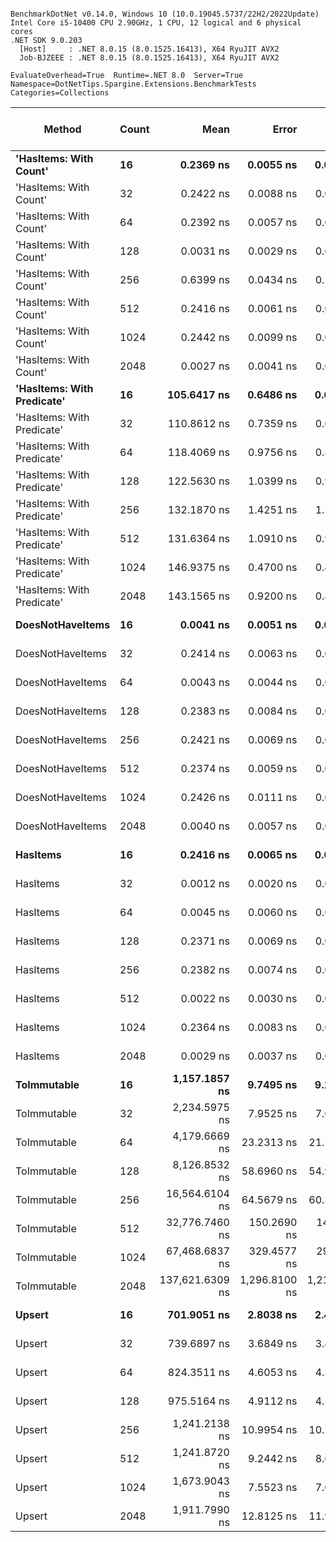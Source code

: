 ```

BenchmarkDotNet v0.14.0, Windows 10 (10.0.19045.5737/22H2/2022Update)
Intel Core i5-10400 CPU 2.90GHz, 1 CPU, 12 logical and 6 physical cores
.NET SDK 9.0.203
  [Host]     : .NET 8.0.15 (8.0.1525.16413), X64 RyuJIT AVX2
  Job-BJZEEE : .NET 8.0.15 (8.0.1525.16413), X64 RyuJIT AVX2

EvaluateOverhead=True  Runtime=.NET 8.0  Server=True  
Namespace=DotNetTips.Spargine.Extensions.BenchmarkTests  Categories=Collections  

```
| Method                     | Count | Mean            | Error         | StdDev        | StdErr      | Median          | Min             | Q1              | Q3              | Max             | Op/s              | CI99.9% Margin | Iterations | Kurtosis | MValue | Skewness | Rank | LogicalGroup | Baseline | Gen0   | Exceptions | Completed Work Items | Lock Contentions | Code Size | Gen1   | Allocated |
|--------------------------- |------ |----------------:|--------------:|--------------:|------------:|----------------:|----------------:|----------------:|----------------:|----------------:|------------------:|---------------:|-----------:|---------:|-------:|---------:|-----:|------------- |--------- |-------:|-----------:|---------------------:|-----------------:|----------:|-------:|----------:|
| **&#39;HasItems: With Count&#39;**     | **16**    |       **0.2369 ns** |     **0.0055 ns** |     **0.0051 ns** |   **0.0013 ns** |       **0.2375 ns** |       **0.2287 ns** |       **0.2329 ns** |       **0.2404 ns** |       **0.2459 ns** |   **4,221,649,514.9** |      **7.4993 ns** |      **15.00** |    **1.794** |  **2.000** |  **-0.1105** |    **2** | *****            | **No**       |      **-** |          **-** |                    **-** |                **-** |      **43 B** |      **-** |         **-** |
| &#39;HasItems: With Count&#39;     | 32    |       0.2422 ns |     0.0088 ns |     0.0082 ns |   0.0021 ns |       0.2409 ns |       0.2329 ns |       0.2356 ns |       0.2480 ns |       0.2607 ns |   4,128,164,356.7 |      7.4989 ns |      15.00 |    2.230 |  2.000 |   0.6147 |    2 | *            | No       |      - |          - |                    - |                - |      43 B |      - |         - |
| &#39;HasItems: With Count&#39;     | 64    |       0.2392 ns |     0.0057 ns |     0.0054 ns |   0.0014 ns |       0.2379 ns |       0.2323 ns |       0.2357 ns |       0.2429 ns |       0.2481 ns |   4,180,164,593.3 |      7.4993 ns |      15.00 |    1.671 |  2.000 |   0.4421 |    2 | *            | No       |      - |          - |                    - |                - |      43 B |      - |         - |
| &#39;HasItems: With Count&#39;     | 128   |       0.0031 ns |     0.0029 ns |     0.0024 ns |   0.0007 ns |       0.0029 ns |       0.0000 ns |       0.0019 ns |       0.0036 ns |       0.0070 ns | 324,405,362,783.6 |      6.4997 ns |      13.00 |    1.794 |  2.857 |   0.3023 |    1 | *            | No       |      - |          - |                    - |                - |      43 B |      - |         - |
| &#39;HasItems: With Count&#39;     | 256   |       0.6399 ns |     0.0434 ns |     0.1064 ns |   0.0126 ns |       0.6839 ns |       0.2675 ns |       0.6730 ns |       0.6911 ns |       0.7160 ns |   1,562,842,713.9 |     35.4937 ns |      71.00 |    4.853 |  2.000 |  -1.8386 |    3 | *            | No       |      - |          - |                    - |                - |      43 B |      - |         - |
| &#39;HasItems: With Count&#39;     | 512   |       0.2416 ns |     0.0061 ns |     0.0057 ns |   0.0015 ns |       0.2410 ns |       0.2326 ns |       0.2375 ns |       0.2463 ns |       0.2510 ns |   4,139,571,959.4 |      7.4993 ns |      15.00 |    1.632 |  2.000 |   0.1224 |    2 | *            | No       |      - |          - |                    - |                - |      43 B |      - |         - |
| &#39;HasItems: With Count&#39;     | 1024  |       0.2442 ns |     0.0099 ns |     0.0092 ns |   0.0024 ns |       0.2403 ns |       0.2328 ns |       0.2379 ns |       0.2497 ns |       0.2615 ns |   4,094,217,650.9 |      7.4988 ns |      15.00 |    2.017 |  2.667 |   0.6814 |    2 | *            | No       |      - |          - |                    - |                - |      43 B |      - |         - |
| &#39;HasItems: With Count&#39;     | 2048  |       0.0027 ns |     0.0041 ns |     0.0039 ns |   0.0010 ns |       0.0001 ns |       0.0000 ns |       0.0000 ns |       0.0049 ns |       0.0110 ns | 371,765,082,149.6 |      7.4995 ns |      15.00 |    2.472 |  2.000 |   1.0221 |    1 | *            | No       |      - |          - |                    - |                - |      43 B |      - |         - |
| **&#39;HasItems: With Predicate&#39;** | **16**    |     **105.6417 ns** |     **0.6486 ns** |     **0.6067 ns** |   **0.1566 ns** |     **105.6000 ns** |     **104.5986 ns** |     **105.4492 ns** |     **105.9899 ns** |     **106.6608 ns** |       **9,465,960.9** |      **7.4217 ns** |      **15.00** |    **2.067** |  **2.000** |  **-0.1515** |    **4** | *****            | **No**       | **0.0019** |          **-** |                    **-** |                **-** |   **1,511 B** |      **-** |     **176 B** |
| &#39;HasItems: With Predicate&#39; | 32    |     110.8612 ns |     0.7359 ns |     0.6883 ns |   0.1777 ns |     110.9594 ns |     109.2729 ns |     110.5664 ns |     111.1922 ns |     112.0891 ns |       9,020,287.6 |      7.4111 ns |      15.00 |    3.035 |  2.000 |  -0.3293 |    5 | *            | No       | 0.0020 |          - |                    - |                - |   1,511 B |      - |     192 B |
| &#39;HasItems: With Predicate&#39; | 64    |     118.4069 ns |     0.9756 ns |     0.8649 ns |   0.2311 ns |     118.2824 ns |     117.0590 ns |     117.7316 ns |     118.7630 ns |     120.2768 ns |       8,445,452.4 |      6.8844 ns |      14.00 |    2.564 |  2.000 |   0.5781 |    6 | *            | No       | 0.0021 |          - |                    - |                - |   1,510 B |      - |     208 B |
| &#39;HasItems: With Predicate&#39; | 128   |     122.5630 ns |     1.0399 ns |     0.9727 ns |   0.2512 ns |     122.6459 ns |     120.8083 ns |     121.9716 ns |     123.0002 ns |     124.1550 ns |       8,159,067.6 |      7.3744 ns |      15.00 |    1.968 |  2.000 |  -0.0604 |    6 | *            | No       | 0.0024 |          - |                    - |                - |   1,510 B |      - |     224 B |
| &#39;HasItems: With Predicate&#39; | 256   |     132.1870 ns |     1.4251 ns |     1.3330 ns |   0.3442 ns |     131.9114 ns |     130.2058 ns |     131.4174 ns |     132.9726 ns |     134.7798 ns |       7,565,042.7 |      7.3279 ns |      15.00 |    2.032 |  2.000 |   0.4930 |    7 | *            | No       | 0.0024 |          - |                    - |                - |   1,510 B |      - |     240 B |
| &#39;HasItems: With Predicate&#39; | 512   |     131.6364 ns |     1.0910 ns |     0.9672 ns |   0.2585 ns |     131.5244 ns |     129.9433 ns |     131.1384 ns |     132.2507 ns |     133.3063 ns |       7,596,681.9 |      6.8708 ns |      14.00 |    1.992 |  2.000 |   0.0385 |    7 | *            | No       | 0.0026 |          - |                    - |                - |   1,510 B |      - |     256 B |
| &#39;HasItems: With Predicate&#39; | 1024  |     146.9375 ns |     0.4700 ns |     0.4167 ns |   0.1114 ns |     146.7787 ns |     146.5207 ns |     146.6672 ns |     147.2194 ns |     148.0017 ns |       6,805,616.1 |      6.9443 ns |      14.00 |    3.353 |  2.000 |   1.0693 |    8 | *            | No       | 0.0029 |          - |                    - |                - |   1,379 B |      - |     272 B |
| &#39;HasItems: With Predicate&#39; | 2048  |     143.1565 ns |     0.9200 ns |     0.8155 ns |   0.2180 ns |     143.1360 ns |     141.7471 ns |     142.6135 ns |     143.7344 ns |     144.4302 ns |       6,985,360.0 |      6.8910 ns |      14.00 |    1.734 |  2.000 |  -0.1017 |    8 | *            | No       | 0.0031 |          - |                    - |                - |   1,510 B |      - |     288 B |
| **DoesNotHaveItems**           | **16**    |       **0.0041 ns** |     **0.0051 ns** |     **0.0048 ns** |   **0.0012 ns** |       **0.0030 ns** |       **0.0000 ns** |       **0.0000 ns** |       **0.0063 ns** |       **0.0138 ns** | **244,513,850,918.5** |      **7.4994 ns** |      **15.00** |    **2.074** |  **2.364** |   **0.8045** |    **1** | *****            | **No**       |      **-** |          **-** |                    **-** |                **-** |      **41 B** |      **-** |         **-** |
| DoesNotHaveItems           | 32    |       0.2414 ns |     0.0063 ns |     0.0059 ns |   0.0015 ns |       0.2413 ns |       0.2336 ns |       0.2363 ns |       0.2430 ns |       0.2515 ns |   4,142,683,786.6 |      7.4992 ns |      15.00 |    1.848 |  2.000 |   0.4117 |    2 | *            | No       |      - |          - |                    - |                - |      41 B |      - |         - |
| DoesNotHaveItems           | 64    |       0.0043 ns |     0.0044 ns |     0.0039 ns |   0.0010 ns |       0.0043 ns |       0.0000 ns |       0.0000 ns |       0.0072 ns |       0.0109 ns | 232,214,906,603.6 |      6.9995 ns |      14.00 |    1.498 |  2.000 |   0.1524 |    1 | *            | No       |      - |          - |                    - |                - |      41 B |      - |         - |
| DoesNotHaveItems           | 128   |       0.2383 ns |     0.0084 ns |     0.0065 ns |   0.0019 ns |       0.2375 ns |       0.2255 ns |       0.2351 ns |       0.2433 ns |       0.2493 ns |   4,196,748,551.4 |      5.9991 ns |      12.00 |    2.207 |  2.000 |  -0.0928 |    2 | *            | No       |      - |          - |                    - |                - |      41 B |      - |         - |
| DoesNotHaveItems           | 256   |       0.2421 ns |     0.0069 ns |     0.0065 ns |   0.0017 ns |       0.2427 ns |       0.2315 ns |       0.2371 ns |       0.2451 ns |       0.2543 ns |   4,130,151,772.3 |      7.4992 ns |      15.00 |    1.996 |  2.000 |   0.1791 |    2 | *            | No       |      - |          - |                    - |                - |      41 B |      - |         - |
| DoesNotHaveItems           | 512   |       0.2374 ns |     0.0059 ns |     0.0055 ns |   0.0014 ns |       0.2376 ns |       0.2282 ns |       0.2338 ns |       0.2404 ns |       0.2497 ns |   4,212,437,666.6 |      7.4993 ns |      15.00 |    2.570 |  2.000 |   0.3901 |    2 | *            | No       |      - |          - |                    - |                - |      41 B |      - |         - |
| DoesNotHaveItems           | 1024  |       0.2426 ns |     0.0111 ns |     0.0104 ns |   0.0027 ns |       0.2413 ns |       0.2249 ns |       0.2359 ns |       0.2478 ns |       0.2614 ns |   4,122,774,506.5 |      7.4987 ns |      15.00 |    2.059 |  2.250 |   0.2599 |    2 | *            | No       |      - |          - |                    - |                - |      41 B |      - |         - |
| DoesNotHaveItems           | 2048  |       0.0040 ns |     0.0057 ns |     0.0053 ns |   0.0014 ns |       0.0024 ns |       0.0000 ns |       0.0000 ns |       0.0063 ns |       0.0180 ns | 248,501,494,453.3 |      7.4993 ns |      15.00 |    3.539 |  2.400 |   1.2239 |    1 | *            | No       |      - |          - |                    - |                - |      41 B |      - |         - |
| **HasItems**                   | **16**    |       **0.2416 ns** |     **0.0065 ns** |     **0.0060 ns** |   **0.0016 ns** |       **0.2408 ns** |       **0.2303 ns** |       **0.2377 ns** |       **0.2464 ns** |       **0.2532 ns** |   **4,139,153,019.7** |      **7.4992 ns** |      **15.00** |    **2.136** |  **2.000** |   **0.0371** |    **2** | *****            | **No**       |      **-** |          **-** |                    **-** |                **-** |      **38 B** |      **-** |         **-** |
| HasItems                   | 32    |       0.0012 ns |     0.0020 ns |     0.0018 ns |   0.0005 ns |       0.0002 ns |       0.0000 ns |       0.0000 ns |       0.0019 ns |       0.0067 ns | 838,703,543,085.7 |      7.4998 ns |      15.00 |    5.337 |  2.222 |   1.7084 |    1 | *            | No       |      - |          - |                    - |                - |      38 B |      - |         - |
| HasItems                   | 64    |       0.0045 ns |     0.0060 ns |     0.0056 ns |   0.0014 ns |       0.0026 ns |       0.0000 ns |       0.0000 ns |       0.0072 ns |       0.0186 ns | 222,125,906,577.1 |      7.4993 ns |      15.00 |    3.165 |  2.000 |   1.0775 |    1 | *            | No       |      - |          - |                    - |                - |      38 B |      - |         - |
| HasItems                   | 128   |       0.2371 ns |     0.0069 ns |     0.0064 ns |   0.0017 ns |       0.2352 ns |       0.2272 ns |       0.2335 ns |       0.2406 ns |       0.2483 ns |   4,217,526,977.6 |      7.4992 ns |      15.00 |    1.877 |  2.000 |   0.2771 |    2 | *            | No       |      - |          - |                    - |                - |      38 B |      - |         - |
| HasItems                   | 256   |       0.2382 ns |     0.0074 ns |     0.0062 ns |   0.0017 ns |       0.2384 ns |       0.2227 ns |       0.2370 ns |       0.2417 ns |       0.2454 ns |   4,197,965,615.0 |      6.4991 ns |      13.00 |    3.551 |  2.000 |  -1.1297 |    2 | *            | No       |      - |          - |                    - |                - |      38 B |      - |         - |
| HasItems                   | 512   |       0.0022 ns |     0.0030 ns |     0.0027 ns |   0.0007 ns |       0.0010 ns |       0.0000 ns |       0.0000 ns |       0.0038 ns |       0.0067 ns | 454,895,494,616.6 |      6.9996 ns |      14.00 |    1.648 |  2.667 |   0.6295 |    1 | *            | No       |      - |          - |                    - |                - |      38 B |      - |         - |
| HasItems                   | 1024  |       0.2364 ns |     0.0083 ns |     0.0077 ns |   0.0020 ns |       0.2330 ns |       0.2277 ns |       0.2306 ns |       0.2412 ns |       0.2533 ns |   4,230,432,332.8 |      7.4990 ns |      15.00 |    2.224 |  2.000 |   0.7282 |    2 | *            | No       |      - |          - |                    - |                - |      38 B |      - |         - |
| HasItems                   | 2048  |       0.0029 ns |     0.0037 ns |     0.0035 ns |   0.0009 ns |       0.0000 ns |       0.0000 ns |       0.0000 ns |       0.0054 ns |       0.0089 ns | 345,696,267,042.1 |      7.4996 ns |      15.00 |    1.489 |  2.444 |   0.5092 |    1 | *            | No       |      - |          - |                    - |                - |      38 B |      - |         - |
| **ToImmutable**                | **16**    |   **1,157.1857 ns** |     **9.7495 ns** |     **9.1197 ns** |   **2.3547 ns** |   **1,154.6423 ns** |   **1,143.5514 ns** |   **1,151.3267 ns** |   **1,162.1901 ns** |   **1,176.8003 ns** |         **864,165.5** |      **6.3227 ns** |      **15.00** |    **2.391** |  **2.000** |   **0.6205** |   **13** | *****            | **No**       | **0.0286** |          **-** |                    **-** |                **-** |     **970 B** |      **-** |    **2696 B** |
| ToImmutable                | 32    |   2,234.5975 ns |     7.9525 ns |     7.0496 ns |   1.8841 ns |   2,235.6281 ns |   2,219.3790 ns |   2,232.8859 ns |   2,238.5044 ns |   2,246.5961 ns |         447,507.9 |      6.0580 ns |      14.00 |    2.746 |  2.000 |  -0.5867 |   17 | *            | No       | 0.0496 |          - |                    - |                - |     970 B |      - |    4792 B |
| ToImmutable                | 64    |   4,179.6669 ns |    23.2313 ns |    21.7305 ns |   5.6108 ns |   4,177.3216 ns |   4,143.0443 ns |   4,165.1039 ns |   4,196.0915 ns |   4,218.0077 ns |         239,253.5 |      4.6946 ns |      15.00 |    1.807 |  2.000 |   0.0689 |   18 | *            | No       | 0.0916 |          - |                    - |                - |     970 B |      - |    8936 B |
| ToImmutable                | 128   |   8,126.8532 ns |    58.6960 ns |    54.9043 ns |  14.1762 ns |   8,115.5037 ns |   8,028.9940 ns |   8,093.7370 ns |   8,174.5819 ns |   8,233.4343 ns |         123,048.9 |      0.4119 ns |      15.00 |    2.083 |  2.000 |   0.2874 |   19 | *            | No       | 0.1831 |          - |                    - |                - |     970 B |      - |   17176 B |
| ToImmutable                | 256   |  16,564.6104 ns |    64.5679 ns |    60.3968 ns |  15.5944 ns |  16,577.9266 ns |  16,464.7247 ns |  16,506.4697 ns |  16,615.3946 ns |  16,645.3278 ns |          60,369.7 |     -0.2972 ns |      15.00 |    1.439 |  2.000 |  -0.2899 |   20 | *            | No       | 0.3662 |          - |                    - |                - |     970 B |      - |   33608 B |
| ToImmutable                | 512   |  32,776.7460 ns |   150.2690 ns |   140.5617 ns |  36.2929 ns |  32,807.6416 ns |  32,555.6946 ns |  32,662.9852 ns |  32,890.2283 ns |  32,978.0212 ns |          30,509.4 |    -10.6464 ns |      15.00 |    1.432 |  2.000 |  -0.1913 |   21 | *            | No       | 0.6714 |          - |                    - |                - |     970 B |      - |   66424 B |
| ToImmutable                | 1024  |  67,468.6837 ns |   329.4577 ns |   292.0557 ns |  78.0552 ns |  67,575.2563 ns |  66,865.7898 ns |  67,278.3264 ns |  67,646.6827 ns |  67,870.8923 ns |          14,821.7 |    -32.0276 ns |      14.00 |    2.097 |  2.000 |  -0.5479 |   22 | *            | No       | 1.3428 |          - |                    - |                - |     970 B |      - |  132008 B |
| ToImmutable                | 2048  | 137,621.6309 ns | 1,296.8100 ns | 1,213.0369 ns | 313.2048 ns | 137,556.3965 ns | 135,596.7773 ns | 136,943.0786 ns | 138,465.3687 ns | 139,844.2383 ns |           7,266.3 |   -149.1024 ns |      15.00 |    1.984 |  2.000 |   0.1949 |   23 | *            | No       | 2.6855 |          - |                    - |                - |     970 B | 0.2441 |  263128 B |
| **Upsert**                     | **16**    |     **701.9051 ns** |     **2.8038 ns** |     **2.4855 ns** |   **0.6643 ns** |     **701.8107 ns** |     **697.7810 ns** |     **700.1438 ns** |     **703.7327 ns** |     **706.5623 ns** |       **1,424,694.0** |      **6.6679 ns** |      **14.00** |    **1.958** |  **2.000** |   **0.1473** |    **9** | *****            | **No**       |      **-** |          **-** |                    **-** |                **-** |     **554 B** |      **-** |      **56 B** |
| Upsert                     | 32    |     739.6897 ns |     3.6849 ns |     3.4468 ns |   0.8900 ns |     740.3601 ns |     732.9933 ns |     737.0218 ns |     741.9199 ns |     744.7808 ns |       1,351,918.3 |      7.0550 ns |      15.00 |    1.890 |  2.000 |  -0.3035 |   10 | *            | No       |      - |          - |                    - |                - |     554 B |      - |      56 B |
| Upsert                     | 64    |     824.3511 ns |     4.6053 ns |     4.3078 ns |   1.1123 ns |     824.6324 ns |     816.0585 ns |     822.0301 ns |     827.0114 ns |     830.9423 ns |       1,213,075.4 |      6.9439 ns |      15.00 |    2.147 |  2.000 |  -0.3387 |   11 | *            | No       |      - |          - |                    - |                - |     554 B |      - |      56 B |
| Upsert                     | 128   |     975.5164 ns |     4.9112 ns |     4.5940 ns |   1.1862 ns |     975.8643 ns |     967.6553 ns |     971.8324 ns |     977.7521 ns |     984.0261 ns |       1,025,098.1 |      6.9069 ns |      15.00 |    1.991 |  2.000 |   0.2548 |   12 | *            | No       |      - |          - |                    - |                - |     554 B |      - |      56 B |
| Upsert                     | 256   |   1,241.2138 ns |    10.9954 ns |    10.2851 ns |   2.6556 ns |   1,236.1049 ns |   1,230.4193 ns |   1,233.9908 ns |   1,247.6660 ns |   1,263.6397 ns |         805,663.0 |      6.1722 ns |      15.00 |    2.305 |  2.000 |   0.8107 |   14 | *            | No       |      - |          - |                    - |                - |     554 B |      - |      56 B |
| Upsert                     | 512   |   1,241.8720 ns |     9.2442 ns |     8.6470 ns |   2.2327 ns |   1,239.5594 ns |   1,231.6603 ns |   1,235.8861 ns |   1,248.1441 ns |   1,264.0135 ns |         805,235.9 |      6.3837 ns |      15.00 |    3.258 |  2.000 |   0.9479 |   14 | *            | No       |      - |          - |                    - |                - |     554 B |      - |      56 B |
| Upsert                     | 1024  |   1,673.9043 ns |     7.5523 ns |     7.0645 ns |   1.8240 ns |   1,674.8964 ns |   1,659.3687 ns |   1,671.2495 ns |   1,678.6015 ns |   1,683.9062 ns |         597,405.7 |      6.5880 ns |      15.00 |    2.215 |  2.000 |  -0.4001 |   15 | *            | No       |      - |          - |                    - |                - |     554 B |      - |      56 B |
| Upsert                     | 2048  |   1,911.7990 ns |    12.8125 ns |    11.9848 ns |   3.0945 ns |   1,908.0975 ns |   1,892.9153 ns |   1,903.8605 ns |   1,921.8704 ns |   1,931.9283 ns |         523,067.5 |      5.9528 ns |      15.00 |    1.553 |  2.000 |   0.0450 |   16 | *            | No       |      - |          - |                    - |                - |     554 B |      - |      56 B |
